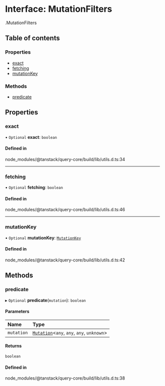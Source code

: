 # Interface: MutationFilters

[<internal>](../wiki/%3Cinternal%3E).MutationFilters

## Table of contents

### Properties

- [exact](../wiki/%3Cinternal%3E.MutationFilters#exact)
- [fetching](../wiki/%3Cinternal%3E.MutationFilters#fetching)
- [mutationKey](../wiki/%3Cinternal%3E.MutationFilters#mutationkey)

### Methods

- [predicate](../wiki/%3Cinternal%3E.MutationFilters#predicate)

## Properties

### exact

• `Optional` **exact**: `boolean`

#### Defined in

node_modules/@tanstack/query-core/build/lib/utils.d.ts:34

___

### fetching

• `Optional` **fetching**: `boolean`

#### Defined in

node_modules/@tanstack/query-core/build/lib/utils.d.ts:46

___

### mutationKey

• `Optional` **mutationKey**: [`MutationKey`](../wiki/%3Cinternal%3E#mutationkey)

#### Defined in

node_modules/@tanstack/query-core/build/lib/utils.d.ts:42

## Methods

### predicate

▸ `Optional` **predicate**(`mutation`): `boolean`

#### Parameters

| Name | Type |
| :------ | :------ |
| `mutation` | [`Mutation`](../wiki/%3Cinternal%3E.Mutation)<`any`, `any`, `any`, `unknown`\> |

#### Returns

`boolean`

#### Defined in

node_modules/@tanstack/query-core/build/lib/utils.d.ts:38
